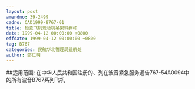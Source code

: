```yaml
---
layout: post
amendno: 39-2499
cadno: CAD1999-B767-01
title: 检查飞机发动机吊架斜撑杆
date: 1999-04-12 00:00:00 +0800
effdate: 1999-04-12 00:00:00 +0800
tag: B767
categories: 民航华北管理局适航处
author: 邵仁明
---
```


##适用范围:
在中华人民共和国注册的、列在波音紧急服务通告767-54A0094中的所有波音B767系列飞机

